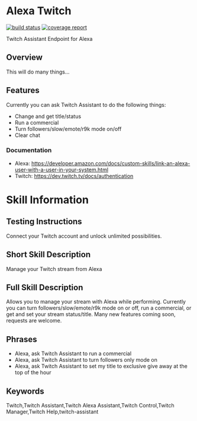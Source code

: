 # Alexa Twitch

[![build status](https://git.cssnr.com/shane/alexa-twitch-assistant/badges/master/build.svg)](https://git.cssnr.com/shane/alexa-twitch-assistant/commits/master) [![coverage report](https://git.cssnr.com/shane/alexa-twitch-assistant/badges/master/coverage.svg)](https://git.cssnr.com/shane/alexa-twitch-assistant/commits/master)

Twitch Assistant Endpoint for Alexa

## Overview

This will do many things...

## Features

Currently you can ask Twitch Assistant to do the following things:

- Change and get title/status
- Run a commercial
- Turn followers/slow/emote/r9k mode on/off
- Clear chat

### Documentation

- Alexa: https://developer.amazon.com/docs/custom-skills/link-an-alexa-user-with-a-user-in-your-system.html
- Twitch:  https://dev.twitch.tv/docs/authentication

# Skill Information

## Testing Instructions

Connect your Twitch account and unlock unlimited possibilities.

## Short Skill Description

Manage your Twitch stream from Alexa

## Full Skill Description

Allows you to manage your stream with Alexa while performing. Currently you can turn followers/slow/emote/r9k mode on or off, run a commercial, or get and set your stream status/title. Many new features coming soon, requests are welcome.

## Phrases

- Alexa, ask Twitch Assistant to run a commercial
- Alexa, ask Twitch Assistant to turn followers only mode on
- Alexa, ask Twitch Assistant to set my title to exclusive give away at the top of the hour

## Keywords

Twitch,Twitch Assistant,Twitch Alexa Assistant,Twitch Control,Twitch Manager,Twitch Help,twitch-assistant
